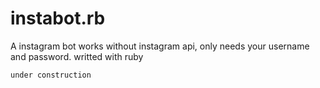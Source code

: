 # instabot.rb
A instagram bot works without instagram api, only needs your username and password. writted with ruby

```
under construction
```
